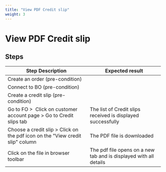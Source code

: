 ```yaml
---
title: "View PDF Credit slip"
weight: 3
---
```


# View PDF Credit slip
## Steps
| Step Description | Expected result |
| ----- | ----- |
| Create an order (pre-condition) |  |
| Connect to BO (pre-condition) |  |
| Create a credit slip (pre-condition) |  |
| Go to FO >  Click on customer account page > Go to Credit slips tab | The list of Credit slips received is displayed successfully |
| Choose a credit slip > Click on the pdf icon on the "View credit slip" column | The PDF file is downloaded |
| Click on the file in browser toolbar | The pdf file opens on a new tab and is displayed with all details |

